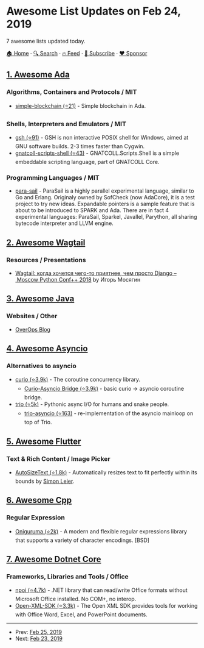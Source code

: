 # Awesome List Updates on Feb 24, 2019

7 awesome lists updated today.

[🏠 Home](/README.md) · [🔍 Search](https://www.trackawesomelist.com/search/) · [🔥 Feed](https://www.trackawesomelist.com/rss.xml) · [📮 Subscribe](https://trackawesomelist.us17.list-manage.com/subscribe?u=d2f0117aa829c83a63ec63c2f&id=36a103854c) · [❤️  Sponsor](https://github.com/sponsors/theowenyoung)



## [1. Awesome Ada](/content/ohenley/awesome-ada/README.md)

### Algorithms, Containers and Protocols / MIT

*   [simple-blockchain (⭐21)](https://github.com/tomekw/simple_blockchain) - Simple blockchain in Ada.

### Shells, Interpreters and Emulators / MIT

*   [gsh (⭐91)](https://github.com/AdaCore/gsh) - GSH is non interactive POSIX shell for Windows, aimed at GNU software builds. 2-3 times faster than Cygwin.
*   [gnatcoll-scripts-shell (⭐43)](https://github.com/AdaCore/gnatcoll-core/blob/master/src/gnatcoll-scripts-shell.ads) - GNATCOLL.Scripts.Shell is a simple embeddable scripting language, part of GNATCOLL Core.

### Programming Languages / MIT

*   [para-sail](http://parasail-lang.org/) - ParaSail is a highly parallel experimental language, similar to Go and Erlang. Originaly owned by SofCheck (now AdaCore), it is a test project to try new ideas. Expandable pointers is a sample feature that is about to be introduced to SPARK and Ada. There are in fact 4 experimental languages: ParaSail, Sparkel, Javallel, Parython, all sharing bytecode interpreter and LLVM engine.

## [2. Awesome Wagtail](/content/springload/awesome-wagtail/README.md)

### Resources / Presentations

*   [Wagtail: когда хочется чего-то приятнее, чем просто Django – Moscow Python Conf++ 2018](https://www.youtube.com/watch?v=xPPfTvLS7oQ) by Игорь Мосягин

## [3. Awesome Java](/content/akullpp/awesome-java/README.md)

### Websites / Other

*   [OverOps Blog](https://blog.overops.com)

## [4. Awesome Asyncio](/content/timofurrer/awesome-asyncio/README.md)

### Alternatives to asyncio

*   [curio (⭐3.9k)](https://github.com/dabeaz/curio) - The coroutine concurrency library.
    *   [Curio-Asyncio Bridge (⭐3.9k)](https://github.com/dabeaz/curio/issues/190) - basic curio -> asyncio coroutine bridge.
*   [trio (⭐5k)](https://github.com/python-trio/trio) - Pythonic async I/O for humans and snake people.
    *   [trio-asyncio (⭐163)](https://github.com/python-trio/trio-asyncio) - re-implementation of the asyncio mainloop on top of Trio.

## [5. Awesome Flutter](/content/Solido/awesome-flutter/README.md)

### Text & Rich Content / Image Picker

*   [AutoSizeText (⭐1.8k)](https://github.com/leisim/auto_size_text) <!--stargazers:leisim/auto_size_text--> - Automatically resizes text to fit perfectly within its bounds by [Simon Leier](https://github.com/leisim).

## [6. Awesome Cpp](/content/fffaraz/awesome-cpp/README.md)

### Regular Expression

*   [Oniguruma (⭐2k)](https://github.com/kkos/oniguruma) - A modern and flexible regular expressions library that supports a variety of character encodings. \[BSD]

## [7. Awesome Dotnet Core](/content/thangchung/awesome-dotnet-core/README.md)

### Frameworks, Libraries and Tools / Office

*   [npoi (⭐4.7k)](https://github.com/tonyqus/npoi) - .NET library that can read/write Office formats without Microsoft Office installed. No COM+, no interop.
*   [Open-XML-SDK (⭐3.3k)](https://github.com/OfficeDev/Open-XML-SDK) - The Open XML SDK provides tools for working with Office Word, Excel, and PowerPoint documents.

---

- Prev: [Feb 25, 2019](/content/2019/02/25/README.md)
- Next: [Feb 23, 2019](/content/2019/02/23/README.md)
